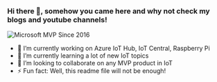 ### Hi there 👋, somehow you came here and why not check my blogs and youtube channels!

![Microsoft MVP Since 2016](https://github.com/SibeeshVenu/sibeeshvenu/blob/master/images/Microsoft_MVP_2016.webp)


- 🔭 I’m currently working on Azure IoT Hub, IoT Central, Raspberry Pi 
- 🌱 I’m currently learning a lot of new IoT topics
- 👯 I’m looking to collaborate on any MVP product in IoT
- ⚡ Fun fact: Well, this readme file will not be enough!

